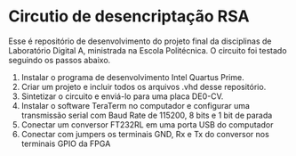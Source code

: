 # Circutio de desencriptação RSA
Esse é repositório de desenvolvimento do projeto final da disciplinas de Laboratório Digital A, ministrada na Escola Politécnica.
O circuito foi testado seguindo os passos abaixo.
  1. Instalar o programa de desenvolvimento Intel Quartus Prime.
  2. Criar um projeto e incluir todos os arquivos .vhd desse repositório.
  3. Sintetizar o circuito e enviá-lo para uma placa DE0-CV.
  4. Instalar o software TeraTerm no computador e configurar uma transmissão serial com Baud Rate de 115200, 8 bits e 1 bit de parada
  5. Conectar um conversor FT232RL em uma porta USB do computador
  6. Conectar com jumpers os terminais GND, Rx e Tx do conversor nos terminais GPIO da FPGA
  
